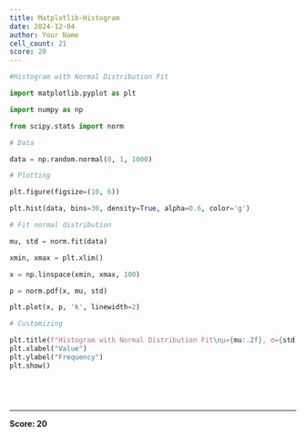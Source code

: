 ```yaml
---
title: Matplotlib-Histogram
date: 2024-12-04
author: Your Name
cell_count: 21
score: 20
---
```


```python
#Histogram with Normal Distribution Fit
```


```python
import matplotlib.pyplot as plt
```


```python
import numpy as np
```


```python
from scipy.stats import norm
```


```python
# Data
```


```python
data = np.random.normal(0, 1, 1000)
```


```python
# Plotting
```


```python
plt.figure(figsize=(10, 6))
```


```python
plt.hist(data, bins=30, density=True, alpha=0.6, color='g')
```


```python
# Fit normal distribution
```


```python
mu, std = norm.fit(data)
```


```python
xmin, xmax = plt.xlim()
```


```python
x = np.linspace(xmin, xmax, 100)
```


```python
p = norm.pdf(x, mu, std)
```


```python
plt.plot(x, p, 'k', linewidth=2)
```


```python
# Customizing
```


```python
plt.title(f"Histogram with Normal Distribution Fit\nμ={mu:.2f}, σ={std:.2f}")
plt.xlabel("Value")
plt.ylabel("Frequency")
plt.show()
```


```python

```


```python

```


```python

```


```python

```


---
**Score: 20**

